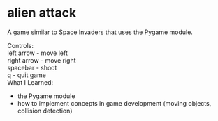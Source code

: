 # alien attack

A game similar to Space Invaders that uses the Pygame module.

Controls:
<br>
left arrow - move left
<br>
right arrow - move right
<br>
spacebar - shoot
<br>
q - quit game
<br>
What I Learned:
- the Pygame module
- how to implement concepts in game development (moving objects, collision detection)
